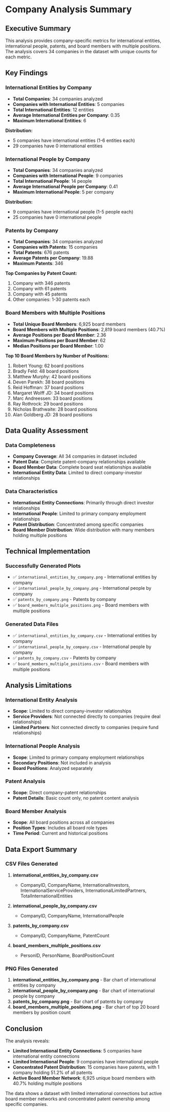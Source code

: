 # Company Analysis Summary

## Executive Summary

This analysis provides company-specific metrics for international entities, international people, patents, and board members with multiple positions. The analysis covers 34 companies in the dataset with unique counts for each metric.

## Key Findings

### International Entities by Company
- **Total Companies**: 34 companies analyzed
- **Companies with International Entities**: 5 companies
- **Total International Entities**: 12 entities
- **Average International Entities per Company**: 0.35
- **Maximum International Entities**: 6

**Distribution:**
- 5 companies have international entities (1-6 entities each)
- 29 companies have 0 international entities

### International People by Company
- **Total Companies**: 34 companies analyzed
- **Companies with International People**: 9 companies
- **Total International People**: 14 people
- **Average International People per Company**: 0.41
- **Maximum International People**: 5 per company

**Distribution:**
- 9 companies have international people (1-5 people each)
- 25 companies have 0 international people

### Patents by Company
- **Total Companies**: 34 companies analyzed
- **Companies with Patents**: 15 companies
- **Total Patents**: 676 patents
- **Average Patents per Company**: 19.88
- **Maximum Patents**: 346

**Top Companies by Patent Count:**
1. Company with 346 patents
2. Company with 61 patents
3. Company with 45 patents
4. Other companies: 1-30 patents each

### Board Members with Multiple Positions
- **Total Unique Board Members**: 6,925 board members
- **Board Members with Multiple Positions**: 2,819 board members (40.7%)
- **Average Positions per Board Member**: 2.36
- **Maximum Positions per Board Member**: 62
- **Median Positions per Board Member**: 1.00

**Top 10 Board Members by Number of Positions:**
1. Robert Young: 62 board positions
2. Bradly Feld: 48 board positions
3. Matthew Murphy: 42 board positions
4. Deven Parekh: 38 board positions
5. Reid Hoffman: 37 board positions
6. Margaret Wolff JD: 34 board positions
7. Marc Andreessen: 33 board positions
8. Ray Rothrock: 29 board positions
9. Nicholas Brathwaite: 28 board positions
10. Alan Goldberg JD: 28 board positions

## Data Quality Assessment

### Data Completeness
- **Company Coverage**: All 34 companies in dataset included
- **Patent Data**: Complete patent-company relationships available
- **Board Member Data**: Complete board seat relationships available
- **International Entity Data**: Limited to direct company-investor relationships

### Data Characteristics
- **International Entity Connections**: Primarily through direct investor relationships
- **International People**: Limited to primary company employment relationships
- **Patent Distribution**: Concentrated among specific companies
- **Board Member Distribution**: Wide distribution with many members holding multiple positions

## Technical Implementation

### Successfully Generated Plots
- ✅ `international_entities_by_company.png` - International entities by company
- ✅ `international_people_by_company.png` - International people by company
- ✅ `patents_by_company.png` - Patents by company
- ✅ `board_members_multiple_positions.png` - Board members with multiple positions

### Generated Data Files
- ✅ `international_entities_by_company.csv` - International entities by company
- ✅ `international_people_by_company.csv` - International people by company
- ✅ `patents_by_company.csv` - Patents by company
- ✅ `board_members_multiple_positions.csv` - Board members with multiple positions

## Analysis Limitations

### International Entity Analysis
- **Scope**: Limited to direct company-investor relationships
- **Service Providers**: Not connected directly to companies (require deal relationships)
- **Limited Partners**: Not connected directly to companies (require fund relationships)

### International People Analysis
- **Scope**: Limited to primary company employment relationships
- **Secondary Positions**: Not included in analysis
- **Board Positions**: Analyzed separately

### Patent Analysis
- **Scope**: Direct company-patent relationships
- **Patent Details**: Basic count only, no patent content analysis

### Board Member Analysis
- **Scope**: All board positions across all companies
- **Position Types**: Includes all board role types
- **Time Period**: Current and historical positions

## Data Export Summary

### CSV Files Generated
1. **international_entities_by_company.csv**
   - CompanyID, CompanyName, InternationalInvestors, InternationalServiceProviders, InternationalLimitedPartners, TotalInternationalEntities

2. **international_people_by_company.csv**
   - CompanyID, CompanyName, InternationalPeople

3. **patents_by_company.csv**
   - CompanyID, CompanyName, PatentCount

4. **board_members_multiple_positions.csv**
   - PersonID, PersonName, BoardPositionCount

### PNG Files Generated
1. **international_entities_by_company.png** - Bar chart of international entities by company
2. **international_people_by_company.png** - Bar chart of international people by company
3. **patents_by_company.png** - Bar chart of patents by company
4. **board_members_multiple_positions.png** - Bar chart of top 20 board members by position count

## Conclusion

The analysis reveals:
- **Limited International Entity Connections**: 5 companies have international entity connections
- **Limited International People**: 9 companies have international people
- **Concentrated Patent Distribution**: 15 companies have patents, with 1 company holding 51.2% of all patents
- **Active Board Member Network**: 6,925 unique board members with 40.7% holding multiple positions

The data shows a dataset with limited international connections but active board member networks and concentrated patent ownership among specific companies. 